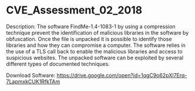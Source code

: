 # CVE_Assessment_02_2018

Description: The software FindMe-1.4-1083-1 by using a compression technique prevent the identification of malicious libraries in the software by obfuscation. Once the file is unpacked it is possible to identify those libraries and how they can compromise a computer. The software relies in the use of a TLS call back to enable the malicious libraries and access to suspicious websites. The unpacked software can be exploited by several different types of documented techniques.


Download Software: https://drive.google.com/open?id=1qgC9o62pXI7Erq-7LapmxkCUK1RfkTAm

